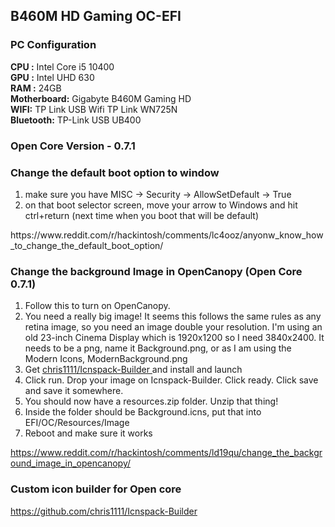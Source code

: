 ## B460M HD Gaming OC-EFI




### PC Configuration
<b>CPU :</b> Intel Core i5 10400<br/>
<b>GPU :</b> Intel UHD 630<br/>
<b>RAM :</b> 24GB<br/>
<b>Motherboard:</b> Gigabyte B460M Gaming HD<br/>
<b>WIFI:</b> TP Link USB Wifi TP Link WN725N<br/>
<b>Bluetooth:</b> TP-Link USB UB400 <br/>

### Open Core Version -  0.7.1

### Change the default boot option to window
<ol>
  <li> make sure you have MISC -> Security -> AllowSetDefault -> True </li>
<li> on that boot selector screen, move your arrow to Windows and hit ctrl+return (next time when you boot that will be default)</li>
</ol>
https://www.reddit.com/r/hackintosh/comments/lc4ooz/anyonw_know_how_to_change_the_default_boot_option/



### Change the background Image in OpenCanopy (Open Core 0.7.1)

<ol>
    <li>Follow this to turn on OpenCanopy.</li>
    <li>You need a really big image! It seems this follows the same rules as any retina image, so you need an image double your resolution. I'm using an old 23-inch Cinema Display which is 1920x1200 so I need 3840x2400. It needs to be a png, name it Background.png, or as I am using the Modern Icons, ModernBackground.png</li>
  <li>Get <a href="https://github.com/chris1111/Icnspack-Builder"> chris1111/Icnspack-Builder </a> and install and launch</li>
    <li>Click run. Drop your image on Icnspack-Builder. Click ready. Click save and save it somewhere.</li>
    <li>You should now have a resources.zip folder. Unzip that thing!</li>
  <li>Inside the folder should be Background.icns, put that into EFI/OC/Resources/Image </li>
  <li>Reboot and make sure it works</li>
</ol>

https://www.reddit.com/r/hackintosh/comments/ld19qu/change_the_background_image_in_opencanopy/

### Custom icon builder for Open core 
https://github.com/chris1111/Icnspack-Builder
